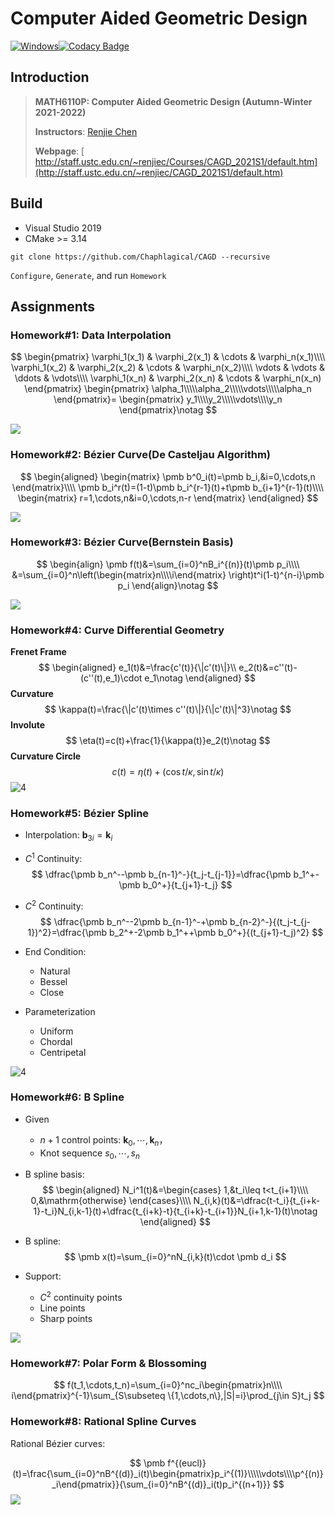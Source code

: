 # Computer Aided Geometric Design

[![Windows](https://github.com/Chaphlagical/CAGD/actions/workflows/windows.yml/badge.svg)](https://github.com/Chaphlagical/CAGD/actions/workflows/windows.yml)[![Codacy Badge](https://app.codacy.com/project/badge/Grade/7d1444c2898c40a3a70ea9e2f6903929)](https://www.codacy.com/gh/Chaphlagical/CAGD/dashboard?utm_source=github.com&amp;utm_medium=referral&amp;utm_content=Chaphlagical/CAGD&amp;utm_campaign=Badge_Grade)

## Introduction

> **MATH6110P: Computer Aided Geometric Design (Autumn-Winter 2021-2022)**
>
> **Instructors**: [Renjie Chen](http://staff.ustc.edu.cn/~renjiec)
>
> **Webpage**: [ http://staff.ustc.edu.cn/~renjiec/Courses/CAGD_2021S1/default.htm](http://staff.ustc.edu.cn/~renjiec/CAGD_2021S1/default.htm)

## Build

* Visual Studio 2019
* CMake >= 3.14

```
git clone https://github.com/Chaphlagical/CAGD --recursive
```

`Configure`, `Generate`, and run `Homework`

## Assignments

### Homework#1: Data Interpolation

$$
\begin{pmatrix}
		\varphi_1(x_1) & \varphi_2(x_1) & \cdots & \varphi_n(x_1)\\\\
		\varphi_1(x_2) & \varphi_2(x_2) & \cdots & \varphi_n(x_2)\\\\
		\vdots & \vdots & \ddots & \vdots\\\\
		\varphi_1(x_n) & \varphi_2(x_n) & \cdots & \varphi_n(x_n)
	\end{pmatrix}
	\begin{pmatrix}
		\alpha_1\\\\\alpha_2\\\\\vdots\\\\\alpha_n
	\end{pmatrix}=
	\begin{pmatrix}
		y_1\\\\y_2\\\\\vdots\\\\y_n
	\end{pmatrix}\notag
$$

![](images/1.gif)

### Homework#2: Bézier Curve(De Casteljau Algorithm)

$$
\begin{aligned}
		\begin{matrix}
			\pmb b^0_i(t)=\pmb b_i,&i=0,\cdots,n
		\end{matrix}\\\\
		\pmb b_i^r(t)=(1-t)\pmb b_i^{r-1}(t)+t\pmb b_{i+1}^{r-1}(t)\\\\
		\begin{matrix}
			r=1,\cdots,n&i=0,\cdots,n-r
		\end{matrix}
	\end{aligned}
$$

![](images/2.gif)

### Homework#3: Bézier Curve(Bernstein Basis)

$$
\begin{align}
\pmb f(t)&=\sum_{i=0}^nB_i^{(n)}(t)\pmb p_i\\\\
&=\sum_{i=0}^n\left(\begin{matrix}n\\\\i\end{matrix} \right)t^i(1-t)^{n-i}\pmb p_i
\end{align}\notag
$$

![](images/3.gif)

### Homework#4: Curve Differential Geometry

**Frenet Frame**
$$
\begin{aligned}
		e_1(t)&=\frac{c'(t)}{\|c'(t)\|}\\
		e_2(t)&=c''(t)-(c''(t),e_1)\cdot e_1\notag
	\end{aligned}
$$
**Curvature**
$$
\kappa(t)=\frac{\|c'(t)\times c''(t)\|}{\|c'(t)\|^3}\notag
$$
**Involute**
$$
\eta(t)=c(t)+\frac{1}{\kappa(t)}e_2(t)\notag
$$
**Curvature Circle**
$$
c(t)=\eta(t)+(\cos t/\kappa, \sin t/\kappa)
$$
![4](images/4.gif)

### Homework#5: Bézier Spline

* Interpolation: $\pmb b_{3i}=\pmb k_i$

* $C^1$ Continuity:
  $$
  \dfrac{\pmb b_n^--\pmb b_{n-1}^-}{t_j-t_{j-1}}=\dfrac{\pmb b_1^+-\pmb b_0^+}{t_{j+1}-t_j}
  $$

* $C^2$ Continuity:
  $$
  \dfrac{\pmb b_n^--2\pmb b_{n-1}^-+\pmb b_{n-2}^-}{(t_j-t_{j-1})^2}=\dfrac{\pmb b_2^+-2\pmb b_1^++\pmb b_0^+}{(t_{j+1}-t_j)^2}
  $$

* End Condition:

  * Natural
  * Bessel
  * Close

* Parameterization

  * Uniform
  * Chordal
  * Centripetal

![4](images/5.gif)

### Homework#6: B Spline

* Given

  *  $n+1$ control points: $\pmb k_0,\cdots,\pmb k_n$，
  * Knot sequence $s_0,\cdots,s_n$

* B spline basis:
  $$
  \begin{aligned}
  		N_i^1(t)&=\begin{cases}
  		1,&t_i\leq t<t_{i+1}\\\\ 0,&\mathrm{otherwise}
  		\end{cases}\\\\
  		N_{i,k}(t)&=\dfrac{t-t_i}{t_{i+k-1}-t_i}N_{i,k-1}(t)+\dfrac{t_{i+k}-t}{t_{i+k}-t_{i+1}}N_{i+1,k-1}(t)\notag
  	\end{aligned}
  $$

* B spline:
  $$
  \pmb x(t)=\sum_{i=0}^nN_{i,k}(t)\cdot \pmb d_i
  $$

* Support:
  * $C^2$ continuity points
  * Line points
  * Sharp points

![](images/6.gif)

### Homework#7: Polar Form & Blossoming

$$
f(t_1,\cdots,t_n)=\sum_{i=0}^nc_i\begin{pmatrix}n\\\\ i\end{pmatrix}^{-1}\sum_{S\subseteq \{1,\cdots,n\},|S|=i}\prod_{j\in S}t_j
$$

### Homework#8: Rational Spline Curves

Rational Bézier curves:

$$
\pmb f^{(eucl)}(t)=\frac{\sum_{i=0}^nB^{(d)}_i(t)\begin{pmatrix}p_i^{(1)}\\\\\vdots\\\\p^{(n)}_i\end{pmatrix}}{\sum_{i=0}^nB^{(d)}_i(t)p_i^{(n+1)}}
$$
![](images/8.gif)

